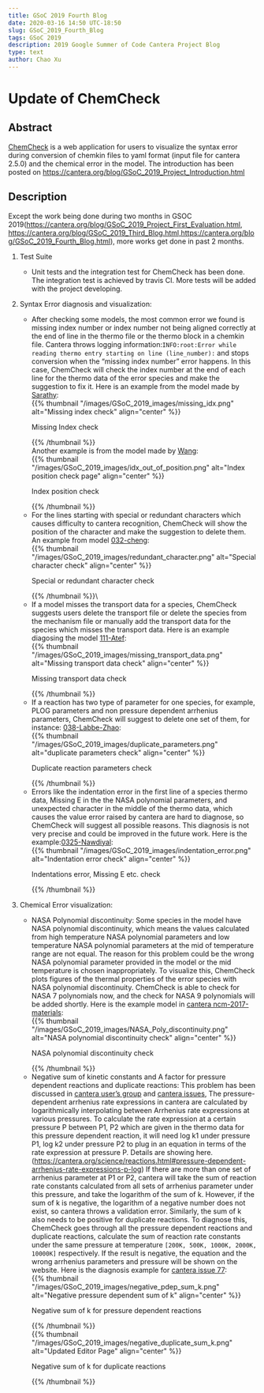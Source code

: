 ```yaml
---
title: GSoC 2019 Fourth Blog
date: 2020-03-16 14:50 UTC-18:50
slug: GSoC_2019_Fourth_Blog
tags: GSoC 2019
description: 2019 Google Summer of Code Cantera Project Blog
type: text
author: Chao Xu
---
```


# Update of ChemCheck

## Abstract
[ChemCheck](https://github.com/comocheng/ChemCheck/tree/cx) is a web application for users to visualize the syntax error during conversion of  chemkin files to yaml format (input file for cantera 2.5.0) and the chemical error in the model.
The introduction has been posted on https://cantera.org/blog/GSoC_2019_Project_Introduction.html

## Description
Except the work being done during two months in GSOC 2019(https://cantera.org/blog/GSoC_2019_Project_First_Evaluation.html, https://cantera.org/blog/GSoC_2019_Third_Blog.html,https://cantera.org/blog/GSoC_2019_Fourth_Blog.html), more works get done in past 2 months. 
1. Test Suite
   - Unit tests and the integration test for ChemCheck has been done. The integration test is achieved by travis CI. More tests will be added with the project developing.
2. Syntax Error diagnosis and visualization:
   - After checking some models, the most common error we found is missing index number or index number not being aligned correctly at the end of line in the thermo file or the thermo block in a chemkin file. Cantera throws logging information:`INFO:root:Error while reading thermo entry starting on line (line_number):`  and stops conversion when the “missing index number” error happens. In this case, ChemCheck will check the index number at the end of each line for the thermo data of the error species and make the suggestion to fix it. Here is an example from the model made by [Sarathy](https://github.com/comocheng/ChemCheck/tree/cx/ChemCheck/media/examples/2028-Sarathy):\
   {{% thumbnail "/images/GSoC_2019_images/missing_idx.png" alt="Missing index check" align="center" %}}<p class="text-center">Missing Index check</p>{{% /thumbnail %}}\
Another example is from the model made by [Wang](https://github.com/comocheng/ChemCheck/tree/cx/ChemCheck/media/examples/335-Wang):\
{{% thumbnail "/images/GSoC_2019_images/idx_out_of_position.png" alt="Index position check page" align="center" %}}<p class="text-center">Index position check</p>{{% /thumbnail %}}
   - For the lines starting with special or redundant characters which causes difficulty to cantera recognition, ChemCheck will show the position of the character and make the  suggestion to delete them. An example from model [032-cheng](https://github.com/comocheng/ChemCheck/tree/cx/ChemCheck/media/examples/032-Cheng):\
   {{% thumbnail "/images/GSoC_2019_images/redundant_character.png" alt="Special character check" align="center" %}}<p class="text-center">Special or redundant character check</p>{{% /thumbnail %}}\
   - If a model misses the transport data for a species, ChemCheck suggests users delete the transport file or delete the species from the mechanism file or manually add the transport data for the species which misses the transport data. Here is an example diagosing the model [111-Atef](https://github.com/comocheng/ChemCheck/tree/cx/ChemCheck/media/examples/111-Atef):\
   {{% thumbnail "/images/GSoC_2019_images/missing_transport_data.png" alt="Missing transport data check" align="center" %}}<p class="text-center">Missing transport data check</p>{{% /thumbnail %}}
   - If a reaction has two type of parameter for one species, for example, PLOG parameters and non pressure dependent arrhenius parameters, ChemCheck will suggest to delete one set of them, for instance: [038-Labbe-Zhao](https://github.com/comocheng/ChemCheck/tree/cx/ChemCheck/media/examples/038-Labbe-Zhao):\
   {{% thumbnail "/images/GSoC_2019_images/duplicate_parameters.png" alt="duplicate parameters check" align="center" %}}<p class="text-center">Duplicate reaction parameters check</p>{{% /thumbnail %}}
   - Errors like the indentation error in the first line of a species thermo data, Missing E in the the NASA polynomial parameters, and unexpected character in the middle of the thermo data, which causes the value error raised by cantera are hard to diagnose, so ChemCheck will suggest all possible reasons. This diagnosis is not very precise and could be improved in the future work. Here is the example:[0325-Nawdiyal](https://github.com/comocheng/ChemCheck/tree/cx/ChemCheck/media/examples/0325-Nawdiyal):\
   {{% thumbnail "/images/GSoC_2019_images/indentation_error.png" alt="Indentation error check" align="center" %}}<p class="text-center">Indentations error, Missing E etc. check</p>{{% /thumbnail %}}

3. Chemical Error visualization:
   - NASA Polynomial discontinuity:
Some species in the model have NASA polynomial discontinuity, which means the values calculated from high temperature NASA polynomial parameters and low temperature NASA polynomial parameters at the mid of temperature range are not equal. The reason for this problem could be the wrong NASA polynomial parameter provided in the model or the mid temperature is chosen inappropriately. To visualize this, ChemCheck plots figures of the thermal properties of the error species with NASA polynomial discontinuity.
ChemCheck is able to check for NASA 7 polynomials now, and the check for NASA 9 polynomials will be added shortly. Here is the example model in [cantera ncm-2017-materials](https://github.com/Cantera/ncm-2017-materials/tree/master/mech_debug):\
{{% thumbnail "/images/GSoC_2019_images/NASA_Poly_discontinuity.png" alt="NASA polynomial discontinuity check" align="center" %}}<p class="text-center">NASA polynomial discontinuity check</p>{{% /thumbnail %}}
   - Negative sum of kinetic constants and A factor for pressure dependent reactions and duplicate reactions:
This problem has been discussed in [cantera user’s group](https://groups.google.com/forum/#!topic/cantera-users/zy4GOvsiYVM/discussion) and [cantera issues](https://github.com/Cantera/cantera-website/issues/77),
The pressure-dependent arrhenius rate expressions in cantera are calculated by logarithmically interpolating between Arrhenius rate expressions at various pressures. To calculate the rate expression at a certain pressure P between P1, P2 which are given in the thermo data for this pressure dependent reaction, it will need log k1 under pressure P1, log k2 under pressure P2 to plug in an equation in terms of the rate expression at pressure P.  Details are showing here. (https://cantera.org/science/reactions.html#pressure-dependent-arrhenius-rate-expressions-p-log) If there are more than one set of arrhenius parameter at P1 or P2, cantera will take the sum of reaction rate constants calculated from all sets of arrhenius parameter under this pressure, and take the logarithm of the sum of k. However, if the sum of k is negative, the logarithm of a negative number does not exist, so cantera throws a validation error. Similarly, the sum of k also needs to be positive for duplicate reactions.
To diagnose this, ChemCheck goes through all the pressure dependent reactions and duplicate reactions, calculate the sum of reaction rate constants under the same pressure at temperature `[200K, 500K, 1000K, 2000K, 10000K]` respectively. If the result is negative, the equation and the wrong arrhenius parameters and pressure will be shown on the website.
Here is the diagnosis example for [cantera issue 77](https://github.com/Cantera/cantera-website/issues/77):\
{{% thumbnail "/images/GSoC_2019_images/negative_pdep_sum_k.png" alt="Negative pressure dependent sum of k" align="center" %}}<p class="text-center">Negative sum of k for pressure dependent reactions</p>{{% /thumbnail %}}\
{{% thumbnail "/images/GSoC_2019_images/negative_duplicate_sum_k.png" alt="Updated Editor Page" align="center" %}}<p class="text-center">Negative sum of k for duplicate reactions</p>{{% /thumbnail %}}
